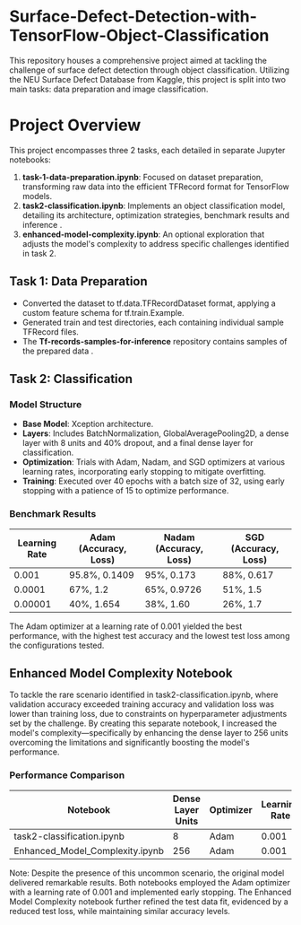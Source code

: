 # Surface-Defect-Detection-with-TensorFlow-Object-Classification
This repository houses a comprehensive project aimed at tackling the challenge of surface defect detection through object classification. Utilizing the NEU Surface Defect Database from Kaggle, this project is split into two main tasks: data preparation and image classification.
# Project Overview

This project encompasses three 2 tasks, each detailed in separate Jupyter notebooks:

1. **task-1-data-preparation.ipynb**: Focused on dataset preparation, transforming raw data into the efficient TFRecord format for TensorFlow models.
2. **task2-classification.ipynb**: Implements an object classification model, detailing its architecture, optimization strategies, benchmark results and inference .
4.  **enhanced-model-complexity.ipynb**: An optional exploration that adjusts the model's complexity to address specific challenges identified in task 2.

## Task 1: Data Preparation

- Converted the dataset to tf.data.TFRecordDataset format, applying a custom feature schema for tf.train.Example.
- Generated train and test directories, each containing individual sample TFRecord files.
- The **Tf-records-samples-for-inference** repository contains samples of the prepared data .

## Task 2: Classification

### Model Structure

- **Base Model**: Xception architecture.
- **Layers**: Includes BatchNormalization, GlobalAveragePooling2D, a dense layer with 8 units and 40% dropout, and a final dense layer for classification.
- **Optimization**: Trials with Adam, Nadam, and SGD optimizers at various learning rates, incorporating early stopping to mitigate overfitting.
- **Training**: Executed over 40 epochs with a batch size of 32, using early stopping with a patience of 15 to optimize performance.

### Benchmark Results

| Learning Rate | Adam (Accuracy, Loss) | Nadam (Accuracy, Loss) | SGD (Accuracy, Loss) |
|---------------|-----------------------|------------------------|----------------------|
| 0.001         | 95.8%, 0.1409         | 95%, 0.173             | 88%, 0.617           |
| 0.0001        | 67%, 1.2              | 65%, 0.9726            | 51%, 1.5             |
| 0.00001       | 40%, 1.654            | 38%, 1.60              | 26%, 1.7             |

The Adam optimizer at a learning rate of 0.001 yielded the best performance, with the highest test accuracy and the lowest test loss among the configurations tested.

## Enhanced Model Complexity Notebook

To tackle the rare scenario identified in task2-classification.ipynb, where validation accuracy exceeded training accuracy and validation loss was lower than training loss, due to constraints on hyperparameter adjustments set by the challenge. By creating this separate notebook, I increased the model's complexity—specifically by enhancing the dense layer to 256 units overcoming the limitations and significantly boosting the model's performance.
### Performance Comparison

| Notebook                          | Dense Layer Units | Optimizer | Learning Rate | Test Loss | Test Accuracy |
|-----------------------------------|-------------------|-----------|---------------|-----------|---------------|
| task2-classification.ipynb        | 8                 | Adam      | 0.001         | 0.1409    | 95.8%         |
| Enhanced_Model_Complexity.ipynb   | 256               | Adam      | 0.001         | 0.099     | 96%           |

Note: Despite the presence of this uncommon scenario, the original model delivered remarkable results. Both notebooks employed the Adam optimizer with a learning rate of 0.001 and implemented early stopping. The Enhanced Model Complexity notebook further refined the test data fit, evidenced by a reduced test loss, while maintaining similar accuracy levels.
